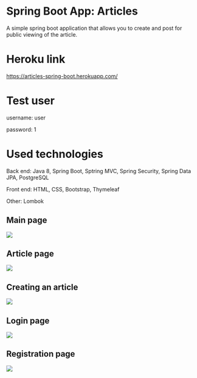 # Spring Boot App: Articles
A simple spring boot application that allows you to create and post for public viewing of the article.

# Heroku link
  https://articles-spring-boot.herokuapp.com/
  
# Test user
   username: user
   
   password: 1
   
# Used technologies
  Back end: Java 8, Spring Boot, Sptring MVC, Spring Security, Spring Data JPA, PostgreSQL
  
  Front end: HTML, CSS, Bootstrap, Thymeleaf
  
  Other: Lombok
   
Main page
------------------------

![](https://github.com/KrupoderovMikhail/articles/blob/master/1.png)

Article page
------------------------

![](https://github.com/KrupoderovMikhail/articles/blob/master/2.png)

Creating an article
------------------------

![](https://github.com/KrupoderovMikhail/articles/blob/master/3.png)

Login page
------------------------

![](https://github.com/KrupoderovMikhail/articles/blob/master/4.png)

Registration page
------------------------

![](https://github.com/KrupoderovMikhail/articles/blob/master/5.png)
   
   
   
